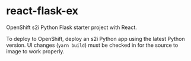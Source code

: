 # react-flask-ex

OpenShift s2i Python Flask starter project with React.

To deploy to OpenShift, deploy an s2i Python app using the latest Python version.  UI changes (`yarn build`) must be checked in for the source to image to work properly.

